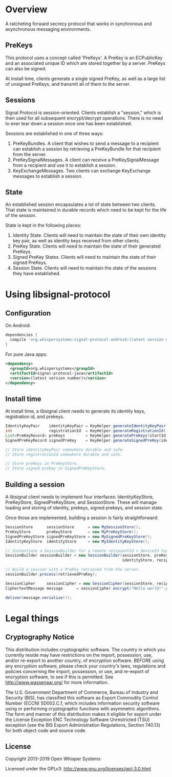 # Overview

A ratcheting forward secrecy protocol that works in synchronous and asynchronous messaging environments.

## PreKeys

This protocol uses a concept called 'PreKeys'.  A PreKey is an ECPublicKey and an associated unique 
ID which are stored together by a server.  PreKeys can also be signed.

At install time, clients generate a single signed PreKey, as well as a large list of unsigned
PreKeys, and transmit all of them to the server.

## Sessions

Signal Protocol is session-oriented.  Clients establish a "session," which is then used for
all subsequent encrypt/decrypt operations.  There is no need to ever tear down a session once one
has been established.

Sessions are established in one of three ways:

1. PreKeyBundles. A client that wishes to send a message to a recipient can establish a session by
   retrieving a PreKeyBundle for that recipient from the server.
1. PreKeySignalMessages.  A client can receive a PreKeySignalMessage from a recipient and use it
   to establish a session.
1. KeyExchangeMessages.  Two clients can exchange KeyExchange messages to establish a session.

## State

An established session encapsulates a lot of state between two clients.  That state is maintained
in durable records which need to be kept for the life of the session.

State is kept in the following places:

1. Identity State.  Clients will need to maintain the state of their own identity key pair, as well
   as identity keys received from other clients.
1. PreKey State. Clients will need to maintain the state of their generated PreKeys.
1. Signed PreKey States. Clients will need to maintain the state of their signed PreKeys.
1. Session State.  Clients will need to maintain the state of the sessions they have established.

# Using libsignal-protocol

## Configuration

On Android:

```groovy
dependencies {
  compile 'org.whispersystems:signal-protocol-android:(latest version number)'
}
```

For pure Java apps:

```xml
<dependency>
  <groupId>org.whispersystems</groupId>
  <artifactId>signal-protocol-java</artifactId>
  <version>(latest version number)</version>
</dependency>
```

## Install time

At install time, a libsignal client needs to generate its identity keys, registration id, and
prekeys.

 ```java
 IdentityKeyPair    identityKeyPair = KeyHelper.generateIdentityKeyPair();
 int                registrationId  = KeyHelper.generateRegistrationId();
 List<PreKeyRecord> preKeys         = KeyHelper.generatePreKeys(startId, 100);
 SignedPreKeyRecord signedPreKey    = KeyHelper.generateSignedPreKey(identityKeyPair, 5);

 // Store identityKeyPair somewhere durable and safe.
 // Store registrationId somewhere durable and safe.

 // Store preKeys in PreKeyStore.
 // Store signed prekey in SignedPreKeyStore.
 ```
    
## Building a session

A libsignal client needs to implement four interfaces: IdentityKeyStore, PreKeyStore,
SignedPreKeyStore, and SessionStore.  These will manage loading and storing of identity, 
prekeys, signed prekeys, and session state.

Once those are implemented, building a session is fairly straightforward:

 ```java
 SessionStore      sessionStore      = new MySessionStore();
 PreKeyStore       preKeyStore       = new MyPreKeyStore();
 SignedPreKeyStore signedPreKeyStore = new MySignedPreKeyStore();
 IdentityKeyStore  identityStore     = new MyIdentityKeyStore();

 // Instantiate a SessionBuilder for a remote recipientId + deviceId tuple.
 SessionBuilder sessionBuilder = new SessionBuilder(sessionStore, preKeyStore, signedPreKeyStore,
                                                    identityStore, recipientId, deviceId);

 // Build a session with a PreKey retrieved from the server.
 sessionBuilder.process(retrievedPreKey);

 SessionCipher     sessionCipher = new SessionCipher(sessionStore, recipientId, deviceId);
 CiphertextMessage message      = sessionCipher.encrypt("Hello world!".getBytes("UTF-8"));

 deliver(message.serialize());
 ```
    
# Legal things
## Cryptography Notice

This distribution includes cryptographic software. The country in which you currently reside may have restrictions on the import, possession, use, and/or re-export to another country, of encryption software.
BEFORE using any encryption software, please check your country's laws, regulations and policies concerning the import, possession, or use, and re-export of encryption software, to see if this is permitted.
See <http://www.wassenaar.org/> for more information.

The U.S. Government Department of Commerce, Bureau of Industry and Security (BIS), has classified this software as Export Commodity Control Number (ECCN) 5D002.C.1, which includes information security software using or performing cryptographic functions with asymmetric algorithms.
The form and manner of this distribution makes it eligible for export under the License Exception ENC Technology Software Unrestricted (TSU) exception (see the BIS Export Administration Regulations, Section 740.13) for both object code and source code.

## License

Copyright 2013-2019 Open Whisper Systems

Licensed under the GPLv3: http://www.gnu.org/licenses/gpl-3.0.html


